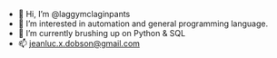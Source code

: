 - 👋 Hi, I’m @laggymclaginpants
- 👀 I’m interested in automation and general programming language.
- 🌱 I’m currently brushing up on Python & SQL
- 📫 jeanluc.x.dobson@gmail.com

<!---
laggymclaginpants/laggymclaginpants is a ✨ special ✨ repository because its `README.md` (this file) appears on your GitHub profile.
You can click the Preview link to take a look at your changes.
--->
